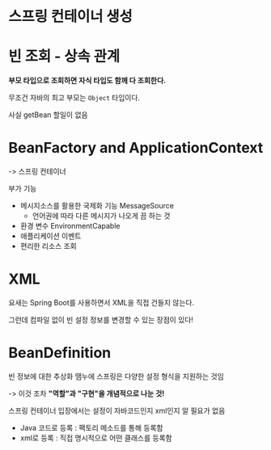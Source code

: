 # 스프링 컨테이너 생성

# 빈 조회 - 상속 관계
**부모 타입으로 조회하면 자식 타입도 함께 다 조회한다.**

무조건 자바의 최고 부모는 `Object` 타입이다.

사실 getBean 할일이 없음 

# BeanFactory and ApplicationContext
-> 스프링 컨테이너

부가 기능
- 메시지소스를 활용한 국제화 기능 MessageSource
	- 언어권에 따라 다른 메시지가 나오게 끔 하는 것
- 환경 변수 EnvironmentCapable
- 애플리케이션 이벤트
- 편리한 리소스 조회

# XML
요새는 Spring Boot를 사용하면서 XML을 직접 건들지 않는다.

그런데 컴파일 없이 빈 설정 정보를 변경할 수 있는 장점이 있다!

# BeanDefinition
빈 정보에 대한 추상화 땜누에 스프링은 다양한 설정 형식을 지원하는 것임

-> 이것 조차 **"역할"과 "구현"을 개념적으로 나눈 것!**

스프링 컨테이너 입장에서는 설정이 자바코드인지 xml인지 알 필요가 없음

- Java 코드로 등록 : 팩토리 메소드를 통해 등록함
- xml로 등록 : 직접 명시적으로 어떤 클래스를 등록함